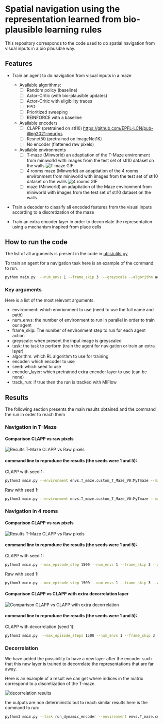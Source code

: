 # Spatial navigation using the representation learned from bio-plausible learning rules

This repository corresponds to the code used to do spatial navigation from visual inputs in a bio plausible way.


## Features

- Train an agent to do navigation from visual inputs in a maze 
  - Available algorithms:  
    - [ ] Random policy (baseline)  
    - [ ] Actor-Critic (with bio-plausible updates) 
    - [ ] Actor-Critic with eligibility traces
    - [ ] PPO 
    - [ ] Prioritized sweeping
    - [ ] REINFORCE with a baseline
  - Available encoders
    - [ ] CLAPP (pretrained on stl10) https://github.com/EPFL-LCN/pub-illing2021-neurips 
    - [ ] Resnet50 (pretrained on ImageNet1K)
    - [ ] No encoder (flattened raw pixels)
  - Available environments
    - [ ] T-maze (Minworld) an adaptiation of the T-Maze environment from miniworld with images from the test set of stl10 dataset on the walls 
    ![T maze GIF](envs/illustrations/Registrazione2025-08-18133352-ezgif.com-optimize.gif)
    - [ ] 4 rooms maze (Minworld) an adaptiation of the 4 rooms environment from miniworld with images from the test set of stl10 dataset on the walls 
    ![4 rooms GIF](envs/illustrations/Registrazione2025-08-18141024-ezgif.com-optimize.gif)
    - [ ] maze (Minworld) an adaptiation of the Maze environment from miniworld with images from the test set of stl10 dataset on the walls 

- Train a decoder to classify all encoded features from the visual inputs according to a discretization of the maze

- Train an extra encoder layer in order to decorrelate the representation using a mechanism inspired from place cells

## How to run the code 

The list of all arguments is present in the code in [utils/utils.py](utils/utils.py)

To train an agent for a navigation task here is an example of the command to run.
```bash
python main.py  --num_envs 1 --frame_skip 3  --greyscale --algorithm actor_critic_e --track_run
```
### Key arguments
Here is a list of the most relevant arguments.

- environment: which envrionment to use (need to use the full name and path)
- num_envs: the number of environment to run in parallel in order to train our agent
- frame_skip: The number of environment step to run for each agent action
- greyscale: when present the input image is greyscaled 
- task: the task to perform (train the agent for navigation or train an extra layer)
- algorithm: which RL algorithm to use for training
- encoder: which encoder to use
- seed: which seed to use
- encoder_layer: which pretrained extra encoder layer to use (can be none)
- track_run: if true then the run is tracked with MlFlow

## Results

The following section presents the main results obtained and the command the run in order to reach them

### Navigation in T-Maze

#### Comparison CLAPP vs raw pixels
![Results T-Maze CLAPP vs Raw pixels](results/plot_clapp_vs_raw_T_maze.png)

#### command line to reproduce the results (the seeds were 1 and 5):

CLAPP with seed 1:
```bash
python3 main.py --environment envs.T_maze.custom_T_Maze_V0:MyTmaze --max_episode_step 1000 --num_envs 1 --frame_skip 3 --algorithm actor_critic_e --greyscale --normalize_features --encoder CLAPP --actor_lr_i 9e-5 --critic_lr_i 1e-4 --track_run --seed 1
```

Raw with seed 1:
```bash
python3 main.py --environment envs.T_maze.custom_T_Maze_V0:MyTmaze --max_episode_step 1000 --num_envs 1 --frame_skip 3 --algorithm actor_critic_e --greyscale --normalize_features --encoder raw --actor_lr_i 1e-5 --critic_lr_i 2e-5 --track_run --seed 1
```

### Navigation in 4 rooms

#### Comparison CLAPP vs raw pixels
![Results T-Maze CLAPP vs Raw pixels](results/fr_cl_vs_r.png)

#### command line to reproduce the results (the seeds were 1 and 5):

CLAPP with seed 1:
```bash
python3 main.py --max_episode_step 1500 --num_envs 1 --frame_skip 3 --algorithm actor_critic_e --greyscale --normalize_features --encoder CLAPP --actor_lr_i 9e-5 --critic_lr_i 1e-4 --track_run --seed 1
```

Raw with seed 1:
```bash
python3 main.py --max_episode_step 1500 --num_envs 1 --frame_skip 3 --algorithm actor_critic_e --greyscale --normalize_features --encoder raw --actor_lr_i 1e-5 --critic_lr_i 2e-5 --track_run --seed 1
```

#### Comparison CLAPP vs CLAPP with extra decorrelation layer
![Comparison CLAPP vs CLAPP with extra decorrelation](results/comp_dc_c.png)

#### command line to reproduce the results (the seeds were 1 and 5):


CLAPP with decorrelation (seed 1):
```bash
python3 main.py  --max_episode_steps 1500 --num_envs 1 --frame_skip 3 --encoder_layer pretrained --greyscale --algorithm actor_critic_e  --encoder_model_time time_contrastive_encoder_4rooms_good.pt --encoder_output_mode concatenate --track_run --seed 1
```
### Decorrelation
We have added the possibility to have a new layer after the encoder such that this new layer is trained to decorrelate the representations that are far away.

Here is an example of a result we can get where indices in the matrix correspond to a discretization of the T-maze.

![decorrelation results](results/cosine_comp.png)

the outputs are non deterministic but to reach similar results here is the command to run:
```bash
python3 main.py --task run_dynamic_encoder --environment envs.T_maze.custom_T_Maze_V0:MyTmaze --num_envs 1 --frame_skip 3 --encoder_layer contrastive --greyscale --max_episode_steps 1000 --normalize_features --no_reward
```